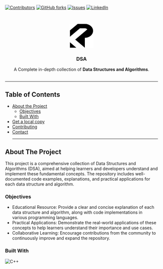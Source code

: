 [![Contributors](https://img.shields.io/github/contributors/Kuldeep-Padshala/DSA)](https://github.com/Kuldeep-Padshala/DSA/graphs/contributors)
[![GitHub forks](https://img.shields.io/github/forks/Kuldeep-Padshala/DSA)](https://github.com/Kuldeep-Padshala/DSA/forks)
[![Issues](https://img.shields.io/github/issues/Kuldeep-Padshala/DSA)](https://github.com/Kuldeep-Padshala/DSA/graphs/issues)
[![LinkedIn](https://img.shields.io/badge/LinkedIn-Connect-blue)](https://www.linkedin.com/in/kuldeep-patel-5434b9242/)

<br />
<p align="center">
  <a href="https://github.com/Kuldeep-Padshala/DSA">
  <img src="Images/logo2.png" alt="Logo" width="80" height="80">
  </a>

  <h3 align="center">DSA</h3>

   <p align="center">
    A Complete in-depth collection of <b>Data Structures and Algorithms</b>.
    <br />
    <br />
   </p>

   - - -
   ## Table of Contents

* [About the Project](#about-the-project)
  * [Objectives](#objectives)
  * [Built With](#built-with)
* [Get a local copy](#get-a-local-copy)
* [Contributing](#contributing)
* [Contact](#contact)
   - - -

 ## About The Project
<p>This project is a comprehensive collection of Data Structures and Algorithms (DSA), aimed at helping learners and developers understand and implement these fundamental concepts. The repository includes well-documented code examples, explanations, and practical applications for each data structure and algorithm.</p>

### Objectives
<ul>
  <li>Educational Resource: Provide a clear and concise explanation of each data structure and algorithm, along with code implementations in various programming 
      languages.</li>
  <li>Practical Applications: Demonstrate the real-world applications of these concepts to help learners understand their importance and use cases.</li>
  <li>Collaborative Learning: Encourage contributions from the community to continuously improve and expand the repository.</li>
</ul>

### Built With

![C++](https://img.shields.io/badge/-C++-00599C?style=flat&logo=c%2B%2B&logoColor=white)
